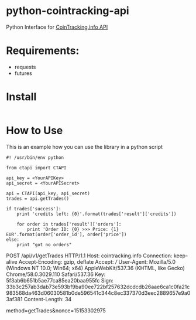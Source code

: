 # python-cointracking-api

Python Interface for [CoinTracking.info API](https://cointracking.info/api/api.php)

# Requirements:

* requests
* futures

# Install
```

```

# How to Use

This is an example how you can use the library in a python script
```
#! /usr/bin/env python

from ctapi import CTAPI

api_key = <YourAPIKey>
api_secret = <YourAPISecret>

api = CTAPI(api_key, api_secret)
trades = api.getTrades()

if trades['success']:
    print 'credits left: {0}'.format(trades['result']['credits'])

    for order in trades['result']['orders']:
        print 'Order ID: {0} >>> Price: {1} EUR'.format(order['order_id'], order['price'])
else:
    print "got no orders"
```


POST /api/v1/getTrades HTTP/1.1
Host: cointracking.info
Connection: keep-alive
Accept-Encoding: gzip, deflate
Accept: */*
User-Agent: Mozilla/5.0 (Windows NT 10.0; Win64; x64) AppleWebKit/537.36 (KHTML, like Gecko) Chrome/58.0.3029.110 Safari/537.36
Key: 5f3ab6b651b5ae77ca85ea20baa955fc
Sign: 33b3c257ab3dab73e593bf9ba90ee722bf257632dcdcdb26aae6ca1c0fa21c983568da463d06030581b0de596541c344c8ec337370d3eec2889657e9a03af381
Content-Length: 34

method=getTrades&nonce=15153302975